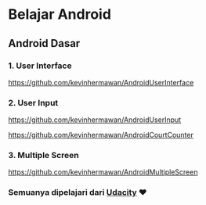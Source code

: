 # Belajar Android

## Android Dasar
### 1. User Interface
https://github.com/kevinhermawan/AndroidUserInterface

### 2. User Input
https://github.com/kevinhermawan/AndroidUserInput

https://github.com/kevinhermawan/AndroidCourtCounter

### 3. Multiple Screen
https://github.com/kevinhermawan/AndroidMultipleScreen

### Semuanya dipelajari dari [Udacity](https://udacity.com) :heart:
